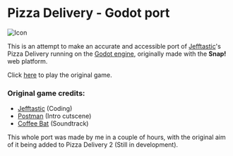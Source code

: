 # Pizza Delivery - Godot port

![Icon](https://github.com/datguywitha3ds/Pizza-Delivery_Godot-Port/blob/main/readme_icon.png)

This is an attempt to make an accurate and accessible port of [Jefftastic](https://github.com/jefftasticgames)'s Pizza Delivery running on the [Godot engine](https://godotengine.org/), originally made with the **Snap!** web platform.

Click [here](https://snap.berkeley.edu/project?user=jeffreymarx&project=Pizza%20Delivery!) to play the original game.

### Original game credits:

 - [Jefftastic](https://twitter.com/realjefftastic) (Coding)
 - [Postman](https://twitter.com/CreatorPostman) (Intro cutscene)
 - [Coffee Bat](https://twitter.com/Cofebbat) (Soundtrack)

This whole port was made by me in a couple of hours, with the original aim of it being added to Pizza Delivery 2 (Still in development).
